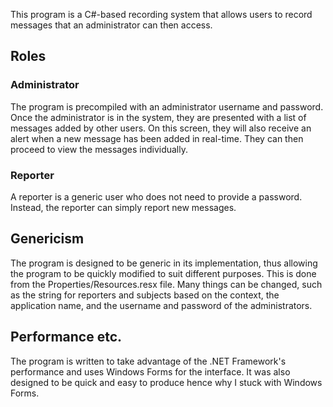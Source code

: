 This program is a C#-based recording system that allows users to record messages that an administrator can then access. 

## Roles

### Administrator
The program is precompiled with an administrator username and password. Once the administrator is in the system, they are presented with a list of messages added by other users. On this screen, they will also receive an alert when a new message has been added in real-time. They can then proceed to view the messages individually.

### Reporter
A reporter is a generic user who does not need to provide a password. Instead, the reporter can simply report new messages.

## Genericism
The program is designed to be generic in its implementation, thus allowing the program to be quickly modified to suit different purposes. This is done from the Properties/Resources.resx file. Many things can be changed, such as the string for reporters and subjects based on the context, the application name, and the username and password of the administrators. 

## Performance etc.
The program is written to take advantage of the .NET Framework's performance and uses Windows Forms for the interface. It was also designed to be quick and easy to produce hence why I stuck with Windows Forms.
